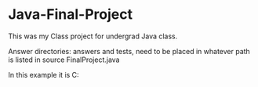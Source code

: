 # Java-Final-Project
This was my Class project for undergrad Java class.

Answer directories: answers and tests, need to be placed in whatever path is listed in source FinalProject.java 

In this example it is C:
